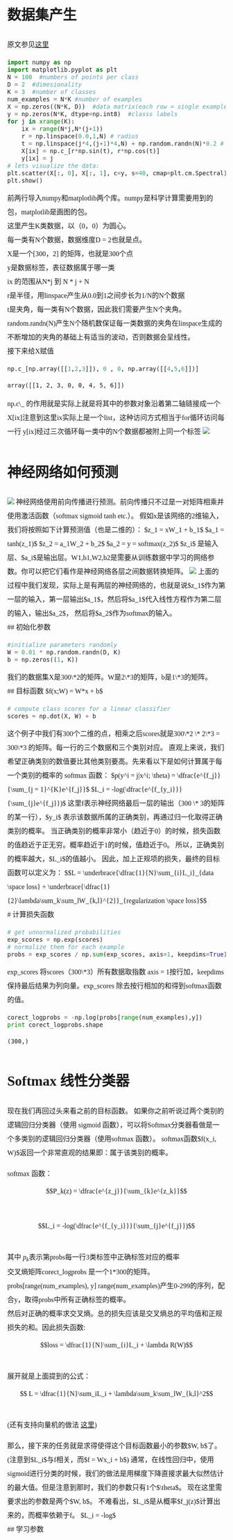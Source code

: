 
<div style="font-family:elephant, 'Microsoft YaHei';"> 
<font style="line-height:2;", size = '3'>

# 数据集产生

原文参见<a href = "http://cs231n.github.io/neural-networks-case-study/">这里</a>


```python
import numpy as np
import matplotlib.pyplot as plt
N = 100  #numbers of points per class
D = 2  #dimesionality
K = 3  #number of classes
num_examples = N*K #number of examples
X = np.zeros((N*K, D))  #data matrix(each row = single example)
y = np.zeros(N*K, dtype=np.int8)  #classs labels
for j in xrange(K):
    ix = range(N*j,N*(j+1))
    r = np.linspace(0.0,1,N) # radius
    t = np.linspace(j*4,(j+1)*4,N) + np.random.randn(N)*0.2 # theta
    X[ix] = np.c_[r*np.sin(t), r*np.cos(t)]
    y[ix] = j
# lets visualize the data:
plt.scatter(X[:, 0], X[:, 1], c=y, s=40, cmap=plt.cm.Spectral)
plt.show()
```

<div style="font-family:elephant, 'Microsoft YaHei';"> 
<font style="line-height:2;", size = '3'>

前两行导入numpy和matplotlib两个库。numpy是科学计算需要用到的包，matplotlib是画图的包。  
这里产生K类数据，以（0，0）为圆心。  
每一类有N个数据，数据维度D = 2也就是点。  
X是一个[300，2] 的矩阵，也就是300个点  
y是数据标签，表征数据属于哪一类  
ix 的范围从N\*j 到 N \* j + N  
r是半径，用linspace产生从0.0到1之间步长为1/N的N个数据  
t是夹角，每一类有N个数据，因此我们需要产生N个夹角。random.randn(N)产生N个随机数保证每一类数据的夹角在linspace生成的不断增加的夹角的基础上有适当的波动，否则数据会呈线性。  
接下来给X赋值


```python
np.c_[np.array([[1,2,3]]), 0 , 0, np.array([[4,5,6]])]
```




    array([[1, 2, 3, 0, 0, 4, 5, 6]])



<div style="font-family:elephant, 'Microsoft YaHei';"> 
<font style="line-height:2;", size = '3'>
np.c\_ 的作用就是实际上就是将其中的参数对象沿着第二轴链接成一个  
X[ix]注意到这里ix实际上是一个list，这种访问方式相当于for循环访问每一行  
y[ix]经过三次循环每一类中的N个数据都被附上同一个标签

<img src="http://i4.tietuku.com/87994e3dd74ad2ce.png">

<div style="font-family:elephant, 'Microsoft YaHei';"> 
<font style="line-height:2;", size = '3'>

# 神经网络如何预测  
<img src = "https://github.com/LianGee/Neural-NetWork/blob/master/images/1.png">
神经网络使用前向传播进行预测。前向传播只不过是一对矩阵相乘并使用激活函数（softmax sigmoid tanh etc.）。  
假如x是该网络的2维输入，我们将按照如下计算预测值（也是二维的）：  
$z_1 = xW_1 + b_1$  
$a_1 = tanh(z_1)$  
$z_2 = a_1W_2 + b_2$ 
$a_2 = y = softmax(z_2)$  
$z_i$ 是输入层、$a_i$是输出层。W1,b1,W2,b2是需要从训练数据中学习的网络参数。你可以把它们看作是神经网络各层之间数据转换矩阵。  
<img src = "https://github.com/LianGee/Neural-NetWork/blob/master/images/2.png">  
上面的过程中我们发现，实际上是有两层的神经网络的，也就是说$z_1$作为第一层的输入，第一层输出$a_1$，然后将$a_1$代入线性方程作为第二层的输入，输出$a_2$， 然后将$a_2$作为softmax的输入。

<div style="font-family:elephant, 'Microsoft YaHei';"> 
<font style="line-height:2;", size = '3'>
## 初始化参数


```python
#initialize parameters randomly
W = 0.01 * np.random.randn(D, K)
b = np.zeros((1, K))
```

<div style="font-family:elephant, 'Microsoft YaHei';"> 
<font style="line-height:2;", size = '3'>  
我们的数据集X是300\*2的矩阵。W是2\*3的矩阵，b是1\*3的矩阵。

<div style="font-family:elephant, 'Microsoft YaHei';"> 
<font style="line-height:2;", size = '3'>
## 目标函数  
$f(x;W) = W*x + b$


```python
# compute class scores for a linear classifier
scores = np.dot(X, W) + b
```

<div style="font-family:elephant, 'Microsoft YaHei';"> 
<font style="line-height:2;", size = '3'>  
这个例子中我们有300个二维的点，相乘之后scores就是300\*2 \* 2\*3  = 300\*3 的矩阵。每一行的三个数据和三个类别对应。  
直观上来说，我们希望正确类别的数值要比其他类别要高。先来看以下是如何计算属于每一个类别的概率的  
softmax 函数：  
$p(y^i = j|x^i; \theta) = \dfrac{e^{f_j}}{\sum_{j = 1}^{K}e^{f_j}}$  
$L_i = -log(\dfrac{e^{f_{y_i}}}{\sum_{j}e^{f_j}})$   
这里f表示神经网络最后一层的输出（300 \* 3的矩阵的某一行），$y_i$  表示该数据所属的正确类别，再通过归一化取得正确类别的概率。  
当正确类别的概率非常小（趋近于0）的时候，损失函数的值趋近于正无穷。概率趋近于1的时候，值趋近于0。  
所以，正确类别的概率越大，$L_i$的值越小。  
因此，加上正规项的损失，最终的目标函数可以定义为：  
$$L = \underbrace{\dfrac{1}{N}\sum_{i}L_i}_{data \space loss} + \underbrace{\dfrac{1}{2}\lambda\sum_k\sum_lW_{k,l}^{2}}_{regularization \space loss}$$

<div style="font-family:elephant, 'Microsoft YaHei';"> 
<font style="line-height:2;", size = '3'>  
# 计算损失函数 


```python
# get unnormalized probabilities
exp_scores = np.exp(scores)
# normalize them for each example
probs = exp_scores / np.sum(exp_scores, axis=1, keepdims=True)
```

<div style="font-family:elephant, 'Microsoft YaHei';"> 
<font style="line-height:2;", size = '3'>  
exp_scores 将scores（300\*3）所有数据取指数  
axis = 1按行加，keepdims保持最后结果为列向量。exp_scores 除去按行相加的和得到softmax函数的值。  


```python
corect_logprobs = -np.log(probs[range(num_examples),y]) 
print corect_logprobs.shape
```

    (300,)
    

<div style="font-family:elephant, 'Microsoft YaHei';"> 
<font style="line-height:2;", size = '3'>

#  Softmax 线性分类器

<div style="font-family:elephant, 'Microsoft YaHei';"> 
<font style="line-height:2;", size = '3'>
现在我们再回过头来看之前的目标函数。  
如果你之前听说过两个类别的逻辑回归分类器（使用 sigmoid 函数），可以将Softmax分类器看做是一个多类别的逻辑回归分类器（使用softmax 函数）。  
softmax函数$f(x_i, W)$返回一个非常直观的结果即：属于该类别的概率。

softmax 函数：  
$$P_k(z) = \dfrac{e^{z_j}}{\sum_{k}e^{z_k}}$$  
$$L_i = -log(\dfrac{e^{f_{y_i}}}{\sum_{j}e^{f_j}})$$  
其中 $p_k$表示第probs每一行3类标签中正确标签对应的概率  
交叉熵矩阵corect_logprobs 是一个1\*300的矩阵。  
probs[range(num_examples), y] range(num_examples)产生0-299的序列，配合y，取得probs中所有正确标签的概率。  
然后对正确的概率求交叉熵。总的损失应该是交叉熵总的平均值和正规损失的和。因此损失函数:  
$$loss = \dfrac{1}{N}\sum_{i}L_i + \lambda R(W)$$  
展开就是上面提到的公式：  
$$ L = \dfrac{1}{N}\sum_iL_i + \lambda\sum_k\sum_lW_{k,l}^2$$  
(还有支持向量机的做法 <a href = "http://cs231n.github.io/linear-classify/">这里</a>)

<div style="font-family:elephant, 'Microsoft YaHei';"> 
<font style="line-height:2;", size = '3'>
那么，接下来的任务就是求得使得这个目标函数最小的参数$W, b$了。(注意到$L_i$与f相关，而$f = Wx_i + b$)  
通常，在线性回归中，使用sigmoid进行分类的时候，我们的做法是用梯度下降直接求最大似然估计的最大值。但是注意到那时，我们的参数只有1个$\theta$。  
现在这里需要求出的参数是两个$W, b$。 不难看出，$L_i$是从概率$f_j(z)$计算出来的，而概率依赖于f。  
$L_i = -log$

<div style="font-family:elephant, 'Microsoft YaHei';"> 
<font style="line-height:2;", size = '3'>
## 学习参数  



```python

```
